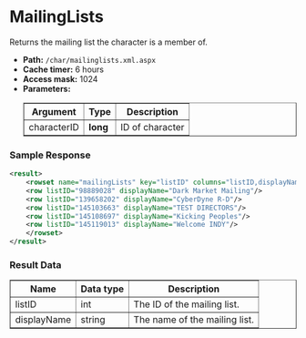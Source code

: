 # MailingLists
Returns the mailing list the character is a member of.

* __Path:__ ``/char/mailinglists.xml.aspx``
* __Cache timer:__ 6 hours
* __Access mask:__ 1024
* __Parameters:__
    <table border="1">
        <tbody>
            <tr>
                <th>Argument</th>
                <th>Type</th>
                <th>Description</th>
            </tr>
            <tr>
                <td>characterID</td>
                <td><strong>long</strong></td>
                <td>ID of character</td>
            </tr>
        </tbody>
    </table>

### Sample Response

```xml
<result>
    <rowset name="mailingLists" key="listID" columns="listID,displayName">
    <row listID="98889028" displayName="Dark Market Mailing"/>
    <row listID="139658202" displayName="CyberDyne R-D"/>
    <row listID="145103663" displayName="TEST DIRECTORS"/>
    <row listID="145108697" displayName="Kicking Peoples"/>
    <row listID="145119013" displayName="Welcome INDY"/>
    </rowset>
</result>
```  

### Result Data

<table border="1">
    <tbody>
        <tr>
            <th>Name</th>
            <th>Data type</th>
            <th>Description</th>
        </tr>
        <tr>
            <td>listID</td>
            <td>int</td>
            <td>The ID of the mailing list.</td>
        </tr>
        <tr>
            <td>displayName</td>
            <td>string</td>
            <td>The name of the mailing list.</td>
        </tr>
    </tbody>
</table>
